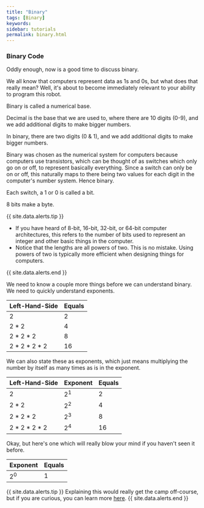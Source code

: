 ```yaml
---
title: "Binary"
tags: [Binary]
keywords:
sidebar: tutorials
permalink: binary.html
---
```



### Binary Code

Oddly enough, now is a good time to discuss binary.

We all know that computers represent data as 1s and 0s, but what does that really mean? Well, it's about to become immediately relevant to your ability to program this robot.

Binary is called a numerical base.

Decimal is the base that we are used to, where there are 10 digits (0-9), and we add additional digits to make bigger numbers.

In binary, there are two digits (0 & 1), and we add additional digits to make bigger numbers.

Binary was chosen as the numerical system for computers because computers use transistors, which can be thought of as switches which only go on or off, to represent basically everything. Since a switch can only be on or off, this naturally maps to there being two values for each digit in the computer's number system. Hence binary.

Each switch, a 1 or 0 is called a bit.

8 bits make a byte.

{{ site.data.alerts.tip }}
<ul>
<li>If you have heard of 8-bit, 16-bit, 32-bit, or 64-bit computer architectures, this refers to the number of bits used to represent an integer and other basic things in the computer.</li>
<li>Notice that the lengths are all powers of two. This is no mistake. Using powers of two is typically more efficient when designing things for computers.</li>
</ul>
{{ site.data.alerts.end }}

We need to know a couple more things before we can understand binary. We need to quickly understand exponents.

Left-Hand-Side    | Equals
--------|-------------
2	| 2
2 * 2	    |4
2 * 2 * 2	| 8
2 * 2 * 2 * 2	| 16

We can also state these as exponents, which just means multiplying the number by itself as many times as is in the exponent.

Left-Hand-Side    | Exponent    | Equals
--------|-------------|-------------
2	| 2<sup>1</sup>	| 2
2 * 2	    | 2<sup>2</sup>	    |4
2 * 2 * 2	| 2<sup>3</sup>	| 8
2 * 2 * 2 * 2	| 2<sup>4</sup>	| 16

Okay, but here's one which will really blow your mind if you haven't seen it before.

 Exponent    | Equals
-------------|-------------
2<sup>0</sup>	| 1

{{ site.data.alerts.tip }}
Explaining this would really get the camp off-course, but if you are curious, you can learn more <a href="http://scienceline.ucsb.edu/getkey.php?key=2626">here</a>.
{{ site.data.alerts.end }}

